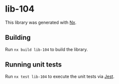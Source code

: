 # lib-104

This library was generated with [Nx](https://nx.dev).

## Building

Run `nx build lib-104` to build the library.

## Running unit tests

Run `nx test lib-104` to execute the unit tests via [Jest](https://jestjs.io).
